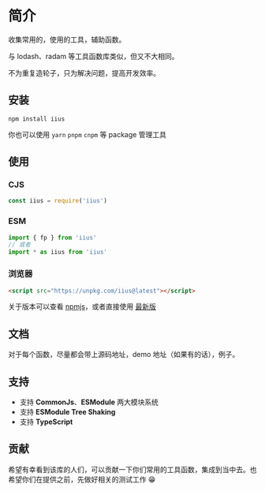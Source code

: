 # 简介

收集常用的，使用的工具，辅助函数。

与 lodash、radam 等工具函数库类似，但又不大相同。

不为重复造轮子，只为解决问题，提高开发效率。



## 安装

```shell
npm install iius
```

你也可以使用 `yarn` `pnpm` `cnpm` 等 package 管理工具



## 使用

### CJS

```javascript
const iius = require('iius')
```



### ESM

```typescript
import { fp } from 'iius'
// 或者
import * as iius from 'iius'
```



### 浏览器

```html
<script src="https://unpkg.com/iius@latest"></script>
```

关于版本可以查看 [npmjs](https://www.npmjs.com/package/iius)，或者直接使用 [最新版](https://unpkg.com/iius@latest)



## 文档

对于每个函数，尽量都会带上源码地址，demo 地址（如果有的话），例子。



## 支持

- 支持 **CommonJs**、**ESModule** 两大模块系统
- 支持 **ESModule  Tree Shaking**
- 支持 **TypeScript**



## 贡献

希望有幸看到该库的人们，可以贡献一下你们常用的工具函数，集成到当中去。也希望你们在提供之前，先做好相关的测试工作 😁